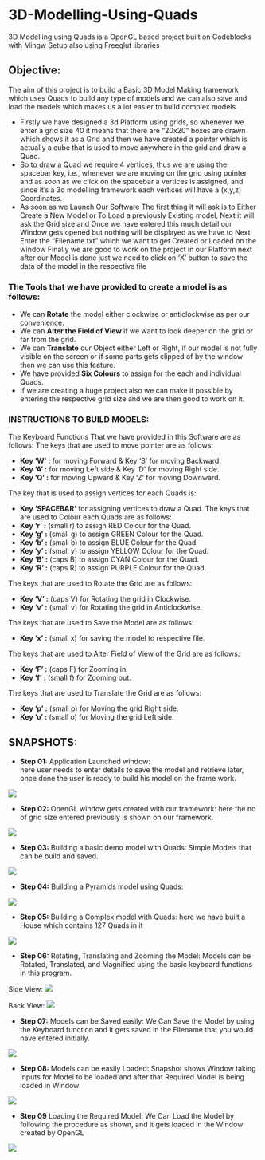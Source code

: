 # 3D-Modelling-Using-Quads

3D Modelling using Quads is a OpenGL based project 
built on Codeblocks with Mingw Setup also using Freeglut libraries

## Objective:

The aim of this project is to build a Basic 3D Model Making framework which uses
Quads to build any type of models and we can also save and load the models which makes us
a lot easier to build complex models.
* Firstly we have designed a 3d Platform using grids, so whenever we enter a grid size
40 it means that there are “20x20” boxes are drawn which shows it as a Grid and then we have
created a pointer which is actually a cube that is used to move anywhere in the grid and draw
a Quad.
* So to draw a Quad we require 4 vertices, thus we are using the spacebar key, i.e.,
whenever we are moving on the grid using pointer and as soon as we click on the spacebar a
vertices is assigned, and since it’s a 3d modelling framework each vertices will have a (x,y,z)
Coordinates.
* As soon as we Launch Our Software The first thing it will ask is to Either Create a New
Model or To Load a previously Existing model, Next it will ask the Grid size and Once we
have entered this much detail our Window gets opened but nothing will be displayed as we
have to Next Enter the “Filename.txt” which we want to get Created or Loaded on the window
Finally we are good to work on the project in our Platform next after our Model is done just
we need to click on ‘X’ button to save the data of the model in the respective file
### The Tools that we have provided to create a model is as follows: 
* We can **Rotate** the model either clockwise or anticlockwise as per our convenience.
* We can **Alter the Field of View** if we want to look deeper on the grid or far from the
grid.
* We can **Translate** our Object either Left or Right, if our model is not fully visible on
the screen or if some parts gets clipped of by the window then we can use this feature.
* We have provided **Six Colours** to assign for the each and individual Quads.
* If we are creating a huge project also we can make it possible by entering the respective
grid size and we are then good to work on it. 

### INSTRUCTIONS TO BUILD MODELS:

The Keyboard Functions That we have provided in this Software are as follows:
The keys that are used to move pointer are as follows:
* **Key ‘W’ :** for moving Forward & Key ‘S’ for moving Backward.
* **Key ‘A’ :** for moving Left side & Key ‘D’ for moving Right side.
* **Key ‘Q’ :** for moving Upward & Key ‘Z’ for moving Downward.

The key that is used to assign vertices for each Quads is:
* **Key ‘SPACEBAR’** for assigning vertices to draw a Quad.
The keys that are used to Colour each Quads are as follows:
* **Key ‘r’ :** (small r) to assign RED Colour for the Quad.
* **Key ‘g’ :** (small g) to assign GREEN Colour for the Quad.
* **Key ‘b’ :** (small b) to assign BLUE Colour for the Quad.
* **Key ‘y’ :** (small y) to assign YELLOW Colour for the Quad.
* **Key ‘B’ :** (caps B) to assign CYAN Colour for the Quad.
* **Key ‘R’ :** (caps R) to assign PURPLE Colour for the Quad.

The keys that are used to Rotate the Grid are as follows:
* **Key ‘V’ :** (caps V) for Rotating the grid in Clockwise.
* **Key ‘v’ :** (small v) for Rotating the grid in Anticlockwise.

The keys that are used to Save the Model are as follows:
* **Key ‘x’ :** (small x) for saving the model to respective file.

The keys that are used to Alter Field of View of the Grid are as follows:
* **Key ‘F’ :** (caps F) for Zooming in.
* **Key ‘f’ :** (small f) for Zooming out.

The keys that are used to Translate the Grid are as follows:
* **Key ‘p’ :** (small p) for Moving the grid Right side.
* **Key ‘o’ :** (small o) for Moving the grid Left side.

## SNAPSHOTS:

* **Step 01:** Application Launched window:  
here user needs to enter details to save the model and retrieve later, once done the user is ready to build his model on the frame work.

![](3D%20Modeling%20using%20Quads/Snapshots/Create%20New%20project.PNG)

* **Step 02:** OpenGL window gets created with our framework:
here the no of grid size entered previously is shown on our framework.

![](3D%20Modeling%20using%20Quads/Snapshots/MODEL%20MAKING%20FROMEWORK.PNG)

* **Step 03:**  Building a basic demo model with Quads:
Simple Models that can be build and saved.

![](3D%20Modeling%20using%20Quads/Snapshots/building%20basic%20quads.PNG)

* **Step 04:**  Building a Pyramids model using Quads: 

![](3D%20Modeling%20using%20Quads/Snapshots/Pyramids.PNG)

* **Step 05:**  Building a Complex model with Quads:
here we have built a House which contains 127 Quads in it 

![](3D%20Modeling%20using%20Quads/Snapshots/House%20Model%20Demo.PNG)

* **Step 06:**  Rotating, Translating and Zooming the Model:
Models can be Rotated, Translated, and Magnified using the basic keyboard
functions in this program.

Side View:
![](3D%20Modeling%20using%20Quads/Snapshots/Side%20View%2006.PNG)

Back View:
![](3D%20Modeling%20using%20Quads/Snapshots/House%20Model%20back%20Side%2004.PNG)

* **Step 07:** Models can be Saved easily:
We Can Save the Model by using the Keyboard function and it gets saved in
the Filename that you would have entered initially.

![](3D%20Modeling%20using%20Quads/Snapshots/Saving%20Model.PNG)

* **Step 08:** Models can be easily Loaded:
Snapshot shows Window taking Inputs for Model to be loaded and after that
Required Model is being loaded in Window

![](3D%20Modeling%20using%20Quads/Snapshots/Successfully%20Loaded%2002.PNG)

* **Step 09** Loading the Required Model:
We Can Load the Model by following the procedure as shown, and it gets
loaded in the Window created by OpenGL

![](3D%20Modeling%20using%20Quads/Snapshots/Loading%20Project.PNG)
